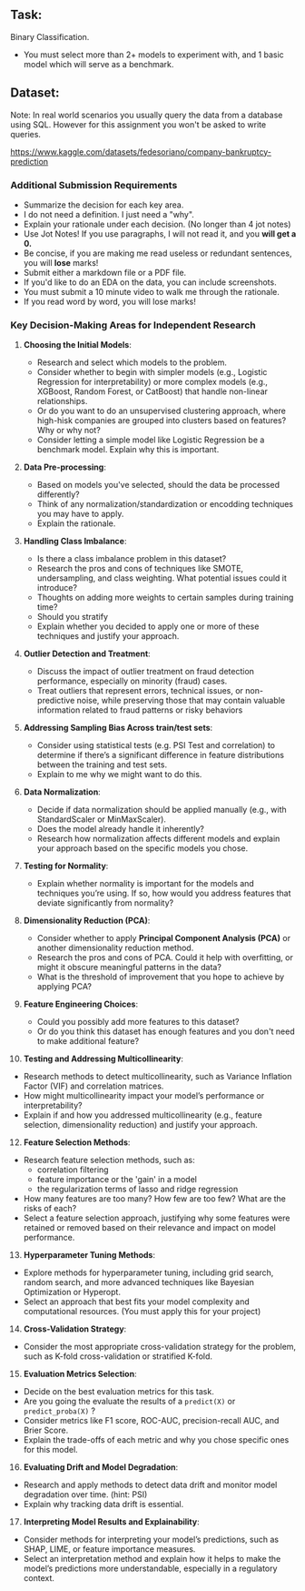 ## Task:

Binary Classification.

- You must select more than 2+ models to experiment with, and 1 basic model which will serve as a benchmark. 

## Dataset:

Note: In real world scenarios you usually query the data from a database using SQL. However for this assignment you won't be asked to write queries.

https://www.kaggle.com/datasets/fedesoriano/company-bankruptcy-prediction


### Additional Submission Requirements

- Summarize the decision for each key area.
- I do not need a definition. I just need a "why".
- Explain your rationale under each decision. (No longer than 4 jot notes)
- Use Jot Notes! If you use paragraphs, I will not read it, and you **will get a 0.**
- Be concise, if you are making me read useless or redundant sentences, you will **lose** marks!
- Submit either a markdown file or a PDF file.
- If you'd like to do an EDA on the data, you can include screenshots.
- You must submit a 10 minute video to walk me through the rationale. 
- If you read word by word, you will lose marks!


### Key Decision-Making Areas for Independent Research

1. **Choosing the Initial Models**:
   - Research and select which models to the problem. 
   - Consider whether to begin with simpler models (e.g., Logistic Regression for interpretability) or more complex models (e.g., XGBoost, Random Forest, or CatBoost) that handle non-linear relationships.
   - Or do you want to do an unsupervised clustering approach, where high-hisk companies are grouped into clusters based on features? Why or why not?
   - Consider letting a simple model like Logistic Regression be a benchmark model. Explain why this is important.

2. **Data Pre-processing**:
   - Based on models you've selected, should the data be processed differently?
   - Think of any normalization/standardization or encodding techniques you may have to apply.
   - Explain the rationale.

3. **Handling Class Imbalance**:
   - Is there a class imbalance problem in this dataset?
   - Research the pros and cons of techniques like SMOTE, undersampling, and class weighting. What potential issues could it introduce?
   - Thoughts on adding more weights to certain samples during training time?
   - Should you stratify 
   - Explain whether you decided to apply one or more of these techniques and justify your approach.

4. **Outlier Detection and Treatment**:
   - Discuss the impact of outlier treatment on fraud detection performance, especially on minority (fraud) cases.
   - Treat outliers that represent errors, technical issues, or non-predictive noise, while preserving those that may contain valuable information related to fraud patterns or risky behaviors

5. **Addressing Sampling Bias Across train/test sets**:
   - Consider using statistical tests (e.g. PSI Test and correlation) to determine if there’s a significant difference in feature distributions between the training and test sets.
   - Explain to me why we might want to do this.

6. **Data Normalization**:
   - Decide if data normalization should be applied manually (e.g., with StandardScaler or MinMaxScaler).
   - Does the model already handle it inherently? 
   - Research how normalization affects different models and explain your approach based on the specific models you chose.

7. **Testing for Normality**:
   - Explain whether normality is important for the models and techniques you’re using. If so, how would you address features that deviate significantly from normality?

8. **Dimensionality Reduction (PCA)**:
   - Consider whether to apply **Principal Component Analysis (PCA)** or another dimensionality reduction method.
   - Research the pros and cons of PCA. Could it help with overfitting, or might it obscure meaningful patterns in the data?
   - What is the threshold of improvement that you hope to achieve by applying PCA?

9. **Feature Engineering Choices**:
   - Could you possibly add more features to this dataset?
   - Or do you think this dataset has enough features and you don't need to make additional feature?

10. **Testing and Addressing Multicollinearity**:
   - Research methods to detect multicollinearity, such as Variance Inflation Factor (VIF) and correlation matrices.
   - How might multicollinearity impact your model’s performance or interpretability?
   - Explain if and how you addressed multicollinearity (e.g., feature selection, dimensionality reduction) and justify your approach.

12. **Feature Selection Methods**:
   - Research feature selection methods, such as:
        - correlation filtering
        - feature importance or the 'gain' in a model
        - the regularization terms of lasso and ridge regression
   - How many features are too many? How few are too few? What are the risks of each?
   - Select a feature selection approach, justifying why some features were retained or removed based on their relevance and impact on model performance.

13. **Hyperparameter Tuning Methods**:
   - Explore methods for hyperparameter tuning, including grid search, random search, and more advanced techniques like Bayesian Optimization or Hyperopt.
   - Select an approach that best fits your model complexity and computational resources. (You must apply this for your project)

14. **Cross-Validation Strategy**:
   - Consider the most appropriate cross-validation strategy for the problem, such as K-fold cross-validation or stratified K-fold.

15. **Evaluation Metrics Selection**:
   - Decide on the best evaluation metrics for this task.
   - Are you going the evaluate the results of a `predict(X)` or `predict_proba(X)` ?
   - Consider metrics like F1 score, ROC-AUC, precision-recall AUC, and Brier Score.
   - Explain the trade-offs of each metric and why you chose specific ones for this model.

16. **Evaluating Drift and Model Degradation**:
   - Research and apply methods to detect data drift and monitor model degradation over time. (hint: PSI)
   - Explain why tracking data drift is essential.


17. **Interpreting Model Results and Explainability**:
   - Consider methods for interpreting your model’s predictions, such as SHAP, LIME, or feature importance measures.
   - Select an interpretation method and explain how it helps to make the model’s predictions more understandable, especially in a regulatory context.

